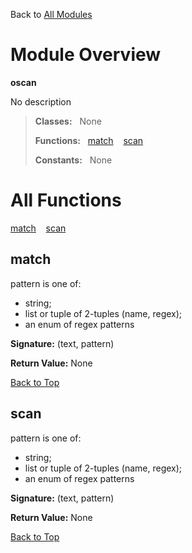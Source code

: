 Back to [All Modules](https://github.com/pyrustic/oscan/blob/master/docs/modules/README.md#readme)

# Module Overview

**oscan**
 
No description

> **Classes:** &nbsp; None
>
> **Functions:** &nbsp; [match](#match) &nbsp;&nbsp; [scan](#scan)
>
> **Constants:** &nbsp; None

# All Functions
[match](#match) &nbsp;&nbsp; [scan](#scan)

## match
pattern is one of:
- string;
- list or tuple of 2-tuples (name, regex);
- an enum of regex patterns



**Signature:** (text, pattern)





**Return Value:** None

[Back to Top](#module-overview)


## scan
pattern is one of:
- string;
- list or tuple of 2-tuples (name, regex);
- an enum of regex patterns



**Signature:** (text, pattern)





**Return Value:** None

[Back to Top](#module-overview)


